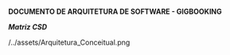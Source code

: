 **DOCUMENTO DE ARQUITETURA DE SOFTWARE - GIGBOOKING**

***Matriz CSD***

/../assets/Arquitetura_Conceitual.png


